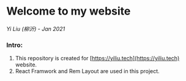 # Welcome to my website
*Yi Liu (柳沂) - Jan 2021*

### Intro:

1. This repository is created for [https://yiliu.tech](https://yiliu.tech) website.
2. React Framwork and Rem Layout are used in this project.
